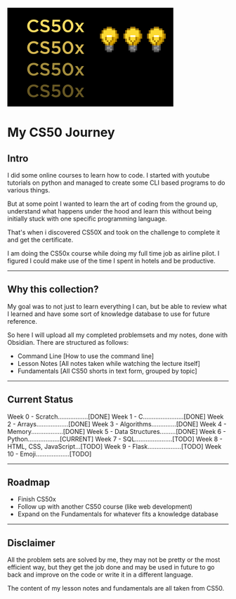 ![image info](cs50Logo.png)
# My CS50 Journey
## Intro
I did some online courses to learn how to code. I started with youtube tutorials on python and managed to create some CLI based programs to do various things.

But at some point I wanted to learn the art of coding from the ground up, understand what happens under the hood and learn this without being initially stuck with one specific programming language.

That's when i discovered CS50X and took on the challenge to complete it and get the certificate.

I am doing the CS50x course while doing my full time job as airline pilot. I figured I could make use of the time I spent in hotels and be productive.
***
## Why this collection?
My goal was to not just to learn everything I can, but be able to review what I learned and have some sort of knowledge database to use for future reference.

So here I will upload all my completed problemsets and my notes, done with Obsidian. There are structured as follows:
- Command Line [How to use the command line]
- Lesson Notes [All notes taken while watching the lecture itself]
- Fundamentals [All CS50 shorts in text form, grouped by topic]
***
## Current Status
Week  0 - Scratch.................[DONE]
Week  1 - C.......................[DONE]
Week  2 - Arrays..................[DONE]
Week  3 - Algorithms..............[DONE]
Week  4 - Memory..................[DONE]
Week  5 - Data Structures.........[DONE]
Week  6 - Python..................[CURRENT]
Week  7 - SQL.....................[TODO]
Week  8 - HTML, CSS, JavaScript...[TODO]
Week  9 - Flask...................[TODO]
Week 10 - Emoji...................[TODO]
***
## Roadmap
- Finish CS50x
- Follow up with another CS50 course (like web development)
- Expand on the Fundamentals for whatever fits a knowledge database
***
## Disclaimer
All the problem sets are solved by me, they may not be pretty or the most efficient way, but they get the job done and may be used in future to go back and improve on the code or write it in a different language.

The content of my lesson notes and fundamentals are all taken from CS50.
